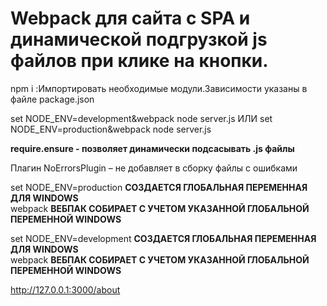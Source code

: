 # Webpack для сайта с SPA и динамической подгрузкой js файлов при клике на кнопки.

npm i :Импортировать необходимые модули.Зависимости указаны в файле package.json

set NODE_ENV=development&webpack
node server.js
ИЛИ
set NODE_ENV=production&webpack
node server.js

**require.ensure - позволяет динамически подсасывать .js файлы**

Плагин NoErrorsPlugin – не добавляет в сборку файлы с ошибками

set NODE_ENV=production  **СОЗДАЕТСЯ ГЛОБАЛЬНАЯ ПЕРЕМЕННАЯ ДЛЯ WINDOWS**<br />
webpack **ВЕБПАК СОБИРАЕТ С УЧЕТОМ УКАЗАННОЙ ГЛОБАЛЬНОЙ ПЕРЕМЕННОЙ WINDOWS**

set NODE_ENV=development  **СОЗДАЕТСЯ ГЛОБАЛЬНАЯ ПЕРЕМЕННАЯ ДЛЯ WINDOWS**<br />
webpack **ВЕБПАК СОБИРАЕТ С УЧЕТОМ УКАЗАННОЙ ГЛОБАЛЬНОЙ ПЕРЕМЕННОЙ WINDOWS**

http://127.0.0.1:3000/about